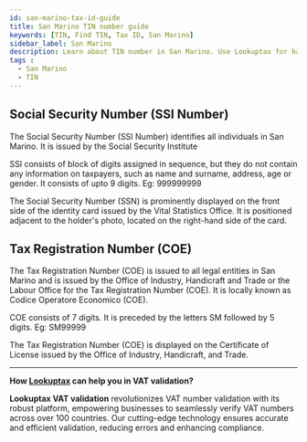 ```yaml
---
id: san-marino-tax-id-guide
title: San Marino TIN number guide
keywords: [TIN, Find TIN, Tax ID, San Marino]
sidebar_label: San Marino
description: Learn about TIN number in San Marino. Use Lookuptax for hassle-free tax id validation in San Marino and other 100+ countries
tags : 
  - San Marino
  - TIN
---
```


## Social Security Number (SSI Number)
The Social Security Number (SSI Number) identifies all individuals in San Marino. It is issued by the Social Security Institute

SSI consists of block of digits assigned in sequence, but they do not contain any information on taxpayers, such as name and surname, address, age or gender. It consists of upto 9 digits. Eg: 999999999

The Social Security Number (SSN) is prominently displayed on the front side of the identity card issued by the Vital Statistics Office. It is positioned adjacent to the holder's photo, located on the right-hand side of the card.

## Tax Registration Number (COE)
The Tax Registration Number (COE) is issued to all legal entities in San Marino and is issued by the Office of Industry, Handicraft and Trade or the Labour Office for the Tax Registration Number (COE). It is locally known as Codice Operatore Economico (COE).

COE consists of 7 digits. It is preceded by the letters SM followed by 5 digits. Eg: SM99999

The Tax Registration Number (COE) is displayed on the Certificate of License issued by the Office of Industry, Handicraft, and Trade.

----
**How [Lookuptax](https://lookuptax.com/) can help you in VAT validation?**

**Lookuptax VAT validation** revolutionizes VAT number validation with its robust platform, empowering businesses to seamlessly verify VAT numbers across over 100 countries. Our cutting-edge technology ensures accurate and efficient validation, reducing errors and enhancing compliance.
